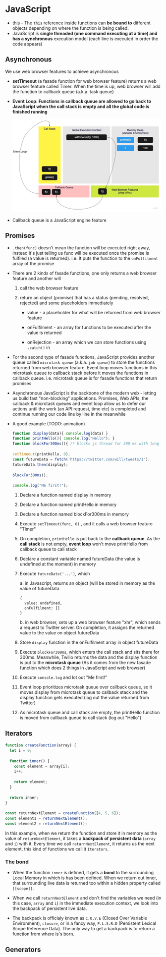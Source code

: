 # JavaScript

* [this](https://www.freecodecamp.org/news/the-complete-guide-to-this-in-javascript/) - The `this` reference inside functions can ****be bound to**** different objects depending on where the function is being called.
* JavaScript is **single threaded (one command executing at a time) and has a synchronous** execution model (each line is executed in order the code appears)

## Asynchronous

We use web browser features to achieve asynchronous

* **setTimeout** (a fasade function for web browser feature) returns a web browser feature called Timer. When the time is up, web browser will add the function to callback queue (a.k.a. task queue)
* **Event Loop: Functions in callback queue are allowed to go back to JavaScript when the call stack is empty and all the global code is finished running**

  ![Event Loop](../images/event-loop.jpeg)

* Callback queue is a JavaScript engine feature

## Promises

* `.then(func)` doesn't mean the function will be executed right away, instead it's just telling us func will be executed once the promise is fulfiled (a value is returned). i.e. It puts the function to the `onFulfilment` array of the promise

* There are 2 kinds of fasade functions, one only returns a web browser feature and another will

  1. call the web browser feature

  2. return an object (promise) that has a status (pending, resolved, rejected) and some placeholders immediately

     * value - a placeholder for what will be returned from web browser feature

     * onFulfilment - an array for functions to be executed after the value is returned

     * onRejection - an array which we can store functions using `.catch()` in

* For the second type of fasade functions, JavaScript provides another queue called `microtask queue` (a.k.a. `job queue`) to store the functions returned from web browser feature. Event loop moves functions in this microtask queue to callback stack before it moves the functions in callback queue. i.e. microtask queue is for fasade functions that return promises

* Asynchronous JavaScript is the backbone of the modern web - letting us build fast "non-blocking" applications. Promises, Web APIs, the callback & microtask queues and event loop allow us to defer our actions until the work (an API request, time etc) is completed and continue running our code line by line in the meanwhile

* A good example (TODO: animation)

  ```JavaScript
  function display(data){ console.log(data) }
  function printHello(){ console.log("Hello"); }
  function blockFor300ms(){ /* blocks js thread for 300 ms with long for loop */ }

  setTimeout(printHello, 0);
  const futureData = fetch('https://twitter.com/will/tweets/1');
  futureData.then(display);

  blockFor300ms();

  console.log("Me first!");
  ```

  1. Declare a function named display in memory
  2. Declare a function named printHello in memory
  3. Declare a function named blockFor300ms in memory
  4. Execute `setTimeout(func, 0)` , and it calls a web browser feature "Timer"
  5. On completion, `printHello` is put back to the **callback queue**. As the **call stack** is not empty, **event loop** won't move printHello from callback queue to call stack
  6. Declare a constant variable named futureData (the value is undefined at the moment) in memory
  7. Execute `futureDate('...')`, which

      a. in Javascript, returns an object (will be stored in memory as the value of futureData

      ```JaavScript
      {
        value: undefined,
        onFulfilment: []
      }
      ```

      b. in web browser, sets up a web browser feature "xhr", which sends a request to Twitter server. On completion, it assigns the returned value to the value on object futureData

  8. Store `display` function in the onFulfilment array in object futureData
  9. Execute `blockFor300ms`, which enters the call stack and sits there for 300ms. Meanwhile, Twilio returns the data and the display function is put to the **microtask queue** (As it comes from the new fasade function which does 2 things in JavaScript and web browser)
  10. Execute `console.log` and lot out "Me first!"
  11. Event loop prioritizes microtask queue over callback queue, so it moves display from microtask queue to callback stack and the display function gets executed (log out the value returned from Twitter)
  12. As microtask queue and call stack are empty, the printHello function is moved from callback queue to call stack (log out "Hello")

## Iterators

```JavaScript
function createFunction(array) {
  let i = 0;

  function inner() {
    const element = array[i];
    i++;

    return element;
  }

  return inner;
}

const returnNextElement = createFunction([4, 5, 6]);
const element1 = returnNextElement();
const element2 = returnNextElement();
```

In this example, when we return the function and store it in memory as the value of `returnNextElement`, it takes a **backpack of persistent data** (`array` and `i`) with it. Every time we call `returnNextElement`, it returns us the next element, this kind of functions we call it `Iterators`.

### The bond

* When the function `inner` is defined, it gets a **bond** to the surrounding Local Memory in which is has been defined. When we return out inner, that surrounding live data is returned too within a hidden property called `[[scope]]`.

* When we call `returnNextElement` and don't find the variables we need (in this case, `array` and `i`) in the immediate execution context, we look into the backpack of persistent live data.

* The backpack is officialy known as `C.O.V.E` (Closed Over Variable Environment), `closure`, or in a fancy way, `P.L.S.R.D` (Persistent Lexical Scope Reference Data).  The only way to get a backpack is to return a function from where is's born.

## Generators
